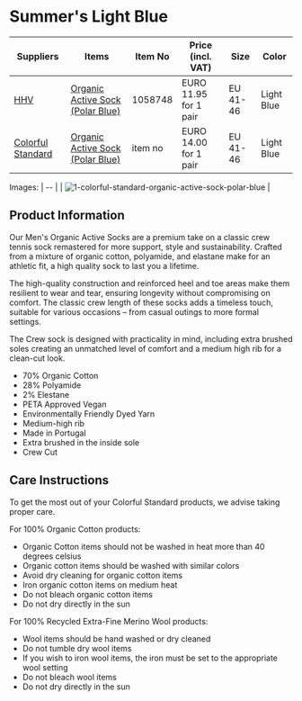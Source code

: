 # Summer's Light Blue

| Suppliers | Items | Item No | Price (incl. VAT) | Size | Color |
| --- | --- | --- | --- | --- | --- |
| [HHV](https://www.hhv.de) | [Organic Active Sock (Polar Blue)](https://www.hhv.de/shop/en/clothing/item/colorful-standard-organic-active-sock-polar-blue-1058748) | 1058748 | EURO 11.95 for 1 pair | EU 41-46 | Light Blue |
| [Colorful Standard](https://colorfulstandard.com/) | [Organic Active Sock (Polar Blue)](https://colorfulstandard.com/en-nl/products/organic-active-sock-organic-active-sock-polar-blue-male?variant=47057734762821) | item no | EURO 14.00 for 1 pair | EU 41-46 | Light Blue |

Images: 
| -- |
| ![1-colorful-standard-organic-active-sock-polar-blue](https://github.com/OurServings/socks/assets/1499433/8dd01849-12ce-4e22-8b00-4b2a2f49a486) |

## Product Information

Our Men's Organic Active Socks are a premium take on a classic crew tennis sock remastered for more support, style and sustainability. Crafted from a mixture of organic cotton, polyamide, and elastane make for an athletic fit, a high quality sock to last you a lifetime.

The high-quality construction and reinforced heel and toe areas make them resilient to wear and tear, ensuring longevity without compromising on comfort. The classic crew length of these socks adds a timeless touch, suitable for various occasions – from casual outings to more formal settings.

The Crew sock is designed with practicality in mind, including extra brushed soles creating an unmatched level of comfort and a medium high rib for a clean-cut look.

- 70% Organic Cotton
- 28% Polyamide
- 2% Elestane
- PETA Approved Vegan
- Environmentally Friendly Dyed Yarn
- Medium-high rib
- Made in Portugal
- Extra brushed in the inside sole
- Crew Cut

## Care Instructions

To get the most out of your Colorful Standard products, we advise taking proper care.

For 100% Organic Cotton products:

- Organic Cotton items should not be washed in heat more than 40 degrees celsius
- Organic cotton items should be washed with similar colors 
- Avoid dry cleaning for organic cotton items 
- Iron organic cotton items on medium heat
- Do not bleach organic cotton items
- Do not dry directly in the sun

For 100% Recycled Extra-Fine Merino Wool products: 

- Wool items should be hand washed or dry cleaned
- Do not tumble dry wool items 
- If you wish to iron wool items, the iron must be set to the appropriate wool setting
- Do not bleach wool items
- Do not dry directly in the sun
